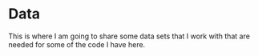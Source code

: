 # Data

This is where I am going to share some data sets that I work with that are needed for some of the code I  have here.
